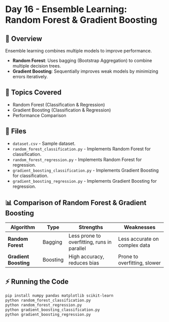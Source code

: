 # Day 16 - Ensemble Learning: Random Forest & Gradient Boosting

## 📝 Overview
Ensemble learning combines multiple models to improve performance.  
- **Random Forest**: Uses bagging (Bootstrap Aggregation) to combine multiple decision trees.  
- **Gradient Boosting**: Sequentially improves weak models by minimizing errors iteratively.  

## 📌 Topics Covered
- Random Forest (Classification & Regression)
- Gradient Boosting (Classification & Regression)
- Performance Comparison

## 📂 Files
- `dataset.csv` - Sample dataset.
- `random_forest_classification.py` - Implements Random Forest for classification.
- `random_forest_regression.py` - Implements Random Forest for regression.
- `gradient_boosting_classification.py` - Implements Gradient Boosting for classification.
- `gradient_boosting_regression.py` - Implements Gradient Boosting for regression.

## 📊 Comparison of Random Forest & Gradient Boosting
| Algorithm         | Type       | Strengths | Weaknesses |
|------------------|-----------|------------|------------|
| **Random Forest** | Bagging   | Less prone to overfitting, runs in parallel | Less accurate on complex data |
| **Gradient Boosting** | Boosting | High accuracy, reduces bias | Prone to overfitting, slower |

## ⚡ Running the Code
```bash
pip install numpy pandas matplotlib scikit-learn
python random_forest_classification.py
python random_forest_regression.py
python gradient_boosting_classification.py
python gradient_boosting_regression.py
